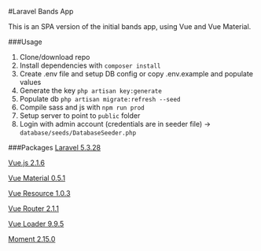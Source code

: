 #Laravel Bands App

This is an SPA version of the initial bands app, using Vue and Vue Material.

###Usage
1. Clone/download repo
2. Install dependencies with `composer install`
3. Create .env file and setup DB config or copy .env.example and populate values
4. Generate the key `php artisan key:generate`
5. Populate db `php artisan migrate:refresh --seed`
6. Compile sass and js with `npm run prod`
7. Setup server to point to `public` folder
8. Login with admin account (credentials are in seeder file) -> `database/seeds/DatabaseSeeder.php` 


###Packages
[Laravel 5.3.28](https://laravel.com)

[Vue.js 2.1.6](https://vuejs.org/)

[Vue Material 0.5.1](https://vuematerial.github.io/#/)

[Vue Resource 1.0.3](https://github.com/pagekit/vue-resource)

[Vue Router 2.1.1](http://router.vuejs.org/en/index.html)

[Vue Loader 9.9.5](http://vue-loader.vuejs.org/en/)

[Moment 2.15.0](http://momentjs.com/)